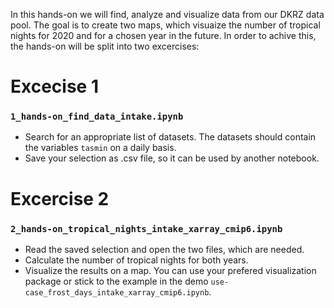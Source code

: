 In this hands-on we will find, analyze and visualize data from our DKRZ data pool. The goal is to create two  maps, which visuaize the number of tropical nights for 2020 and for a chosen year in the future. In order to achive this, the hands-on will be split into two excercises:

# Excecise 1

### `1_hands-on_find_data_intake.ipynb`

- Search for an appropriate list of datasets. The datasets should contain the variables `tasmin` on a daily basis.
- Save your selection as .csv file, so it can be used by another notebook.

# Excercise 2

### `2_hands-on_tropical_nights_intake_xarray_cmip6.ipynb`

- Read the saved selection and open the two files, which are needed.
- Calculate the number of tropical nights for both years.
- Visualize the results on a map. You can use your prefered visualization package or stick to the example in the demo `use-case_frost_days_intake_xarray_cmip6.ipynb`.
